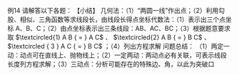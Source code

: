 例14 请解答以下各题：
【小结】 几何法：（1）“两圆一线”作出点；（2）利用勾股、相似、三角函数等求线段长，由线段长得点坐标代数法：（1）表示出三个点坐标 A、B、C；（2）由点坐标表示出三条线段：AB、AC、BC；（3）根据题意要求取 $\textcircled{1} A B { = } A C$ 、 $\textcircled{2} A B { = } B C$ 、 $\textcircled { 3 } A C { = } B C$ ；（4）列出方程求解
问题总结：
（1）两定一动：动点可在直线上、抛物线上；（2）一定两动：两动点必有关联，可表示线段长度列方程求解；（3）三动点：分析可能存在的特殊边、角，以此为突破口
